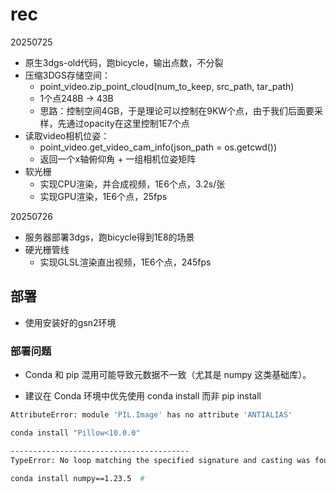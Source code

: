 # rec

20250725
- 原生3dgs-old代码，跑bicycle，输出点数，不分裂
- 压缩3DGS存储空间：
    - point_video.zip_point_cloud(num_to_keep, src_path, tar_path)
    - 1个点248B -> 43B
    - 思路：控制空间4GB，于是理论可以控制在9KW个点，由于我们后面要采样，先通过opacity在这里控制1E7个点
- 读取video相机位姿：
    - point_video.get_video_cam_info(json_path = os.getcwd())
    - 返回一个x轴俯仰角 + 一组相机位姿矩阵
- 软光栅
    - 实现CPU渲染，并合成视频，1E6个点，3.2s/张
    - 实现GPU渲染，1E6个点，25fps

20250726
- 服务器部署3dgs，跑bicycle得到1E8的场景
- 硬光栅管线
    - 实现GLSL渲染直出视频，1E6个点，245fps


## 部署
- 使用安装好的gsn2环境


### 部署问题
- Conda 和 pip 混用可能导致元数据不一致（尤其是 numpy 这类基础库）。

- 建议在 Conda 环境中优先使用 conda install 而非 pip install

```bash
AttributeError: module 'PIL.Image' has no attribute 'ANTIALIAS'

conda install "Pillow<10.0.0"

----------------------------------------
TypeError: No loop matching the specified signature and casting was found for ufunc greater

conda install numpy==1.23.5  # 



```
